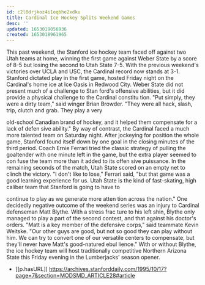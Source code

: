 ```yaml
---
id: c2l0drjkoz4i1eqbhe2xdku
title: Cardinal Ice Hockey Splits Weekend Games
desc: ''
updated: 1653019056936
created: 1653018961965
---
```


This past weekend, the Stanford ice hockey
team faced off against two Utah teams at
home, winning the first game against Weber
State by a score of 8-5 but losing the second to
Utah State 7-5. With the previous weekend's
victories over UCLA and USC, the Cardinal
record now stands at 3-1.
Stanford dictated play in the first game,
hosted Friday night on the Cardinal's home
ice at Ice Oasis in Redwood City. Weber State
did not present much of a challenge to Stan
ford's offensive abilities, but it did provide a
physical challenge to the Cardinal constitu
tion.
"Put simply, they were a dirty team," said
winger Brian Browder. "They were all hack,
slash, trip, clutch and grab. They play a very

old-school Canadian brand of hockey, and it
helped them compensate for a lack of defen
sive ability."
By way of contrast, the Cardinal faced a
much more talented team on Saturday night.
After jockeying for position the whole game,
Stanford found itself down by one goal in the
closing minutes of the third period. Coach
Ernie Ferrari tried the classic strategy of
pulling the goaltender with one minute left in
the game, but the extra player seemed to con
fuse the team more than it added to its offen
sive puissance. In the remaining seconds of
the match, Utah State scored on an empty net
to clinch the victory.
"I don't like to lose," Ferrari said, "but that
game was a good learning experience for us.
Utah State is the kind of fast-skating, high
caliber team that Stanford is going to have to

continue to play as we generate more atten
tion across the nation."
One decidedly negative outcome of the
weekend series was an injury to Cardinal
defenseman Matt Blythe. With a stress frac
ture to his left shin, Blythe only managed to
play a part of the second contest, and that
against his doctor's orders.
"Matt is a key member of the defensive
corps," said teammate Kevin Weitske. "Our
other guys are good, but not so good they can
play without him. We can try to convert one of
our versatile centers to compensate, but
they'll never have Matt's good-natured ebul
lience."
With or without Blythe, the ice hockey
team will host traditionally competitive
Northern Arizona State this Friday evening in
the Lumberjacks' season opener.

- [[p.hasURL]] https://archives.stanforddaily.com/1995/10/17?page=7&section=MODSMD_ARTICLE28#article
